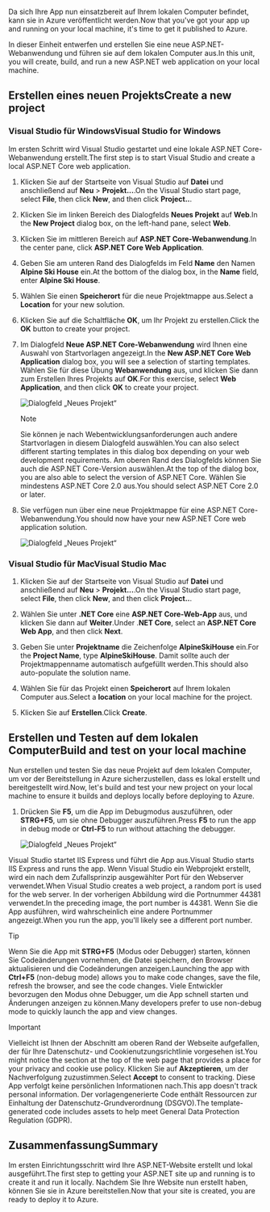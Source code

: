 <span data-ttu-id="20790-101">Da sich Ihre App nun einsatzbereit auf Ihrem lokalen Computer befindet, kann sie in Azure veröffentlicht werden.</span><span class="sxs-lookup"><span data-stu-id="20790-101">Now that you've got your app up and running on your local machine, it's time to get it published to Azure.</span></span> 

<span data-ttu-id="20790-102">In dieser Einheit entwerfen und erstellen Sie eine neue ASP.NET-Webanwendung und führen sie auf dem lokalen Computer aus.</span><span class="sxs-lookup"><span data-stu-id="20790-102">In this unit, you will create, build, and run a new ASP.NET web application on your local machine.</span></span>

## <a name="create-a-new-project"></a><span data-ttu-id="20790-103">Erstellen eines neuen Projekts</span><span class="sxs-lookup"><span data-stu-id="20790-103">Create a new project</span></span>

### <a name="visual-studio-for-windows"></a><span data-ttu-id="20790-104">Visual Studio für Windows</span><span class="sxs-lookup"><span data-stu-id="20790-104">Visual Studio for Windows</span></span>

<span data-ttu-id="20790-105">Im ersten Schritt wird Visual Studio gestartet und eine lokale ASP.NET Core-Webanwendung erstellt.</span><span class="sxs-lookup"><span data-stu-id="20790-105">The first step is to start Visual Studio and create a local ASP.NET Core web application.</span></span>

1. <span data-ttu-id="20790-106">Klicken Sie auf der Startseite von Visual Studio auf **Datei** und anschließend auf **Neu** > **Projekt...**.</span><span class="sxs-lookup"><span data-stu-id="20790-106">On the Visual Studio start page, select **File**, then click **New**, and then click **Project..**.</span></span>

1. <span data-ttu-id="20790-107">Klicken Sie im linken Bereich des Dialogfelds **Neues Projekt** auf **Web**.</span><span class="sxs-lookup"><span data-stu-id="20790-107">In the **New Project** dialog box, on the left-hand pane, select **Web**.</span></span>

1. <span data-ttu-id="20790-108">Klicken Sie im mittleren Bereich auf **ASP.NET Core-Webanwendung**.</span><span class="sxs-lookup"><span data-stu-id="20790-108">In the center pane, click **ASP.NET Core Web Application**.</span></span>

1. <span data-ttu-id="20790-109">Geben Sie am unteren Rand des Dialogfelds im Feld **Name** den Namen **Alpine Ski House** ein.</span><span class="sxs-lookup"><span data-stu-id="20790-109">At the bottom of the dialog box, in the **Name** field, enter **Alpine Ski House**.</span></span>

1. <span data-ttu-id="20790-110">Wählen Sie einen **Speicherort** für die neue Projektmappe aus.</span><span class="sxs-lookup"><span data-stu-id="20790-110">Select a **Location** for your new solution.</span></span>

1. <span data-ttu-id="20790-111">Klicken Sie auf die Schaltfläche **OK**, um Ihr Projekt zu erstellen.</span><span class="sxs-lookup"><span data-stu-id="20790-111">Click the **OK** button to create your project.</span></span>

1. <span data-ttu-id="20790-112">Im Dialogfeld **Neue ASP.NET Core-Webanwendung** wird Ihnen eine Auswahl von Startvorlagen angezeigt.</span><span class="sxs-lookup"><span data-stu-id="20790-112">In the **New ASP.NET Core Web Application** dialog box, you will see a selection of starting templates.</span></span> <span data-ttu-id="20790-113">Wählen Sie für diese Übung **Webanwendung** aus, und klicken Sie dann zum Erstellen Ihres Projekts auf **OK**.</span><span class="sxs-lookup"><span data-stu-id="20790-113">For this exercise, select **Web Application**, and then click **OK** to create your project.</span></span>

    ![Dialogfeld „Neues Projekt“](../media-draft/3-aspnet-templates.png)

    > [!NOTE]
    > <span data-ttu-id="20790-115">Sie können je nach Webentwicklungsanforderungen auch andere Startvorlagen in diesem Dialogfeld auswählen.</span><span class="sxs-lookup"><span data-stu-id="20790-115">You can also select different starting templates in this dialog box depending on your web development requirements.</span></span> <span data-ttu-id="20790-116">Am oberen Rand des Dialogfelds können Sie auch die ASP.NET Core-Version auswählen.</span><span class="sxs-lookup"><span data-stu-id="20790-116">At the top of the dialog box, you are also able to select the version of ASP.NET Core.</span></span> <span data-ttu-id="20790-117">Wählen Sie mindestens ASP.NET Core 2.0 aus.</span><span class="sxs-lookup"><span data-stu-id="20790-117">You should select ASP.NET Core 2.0 or later.</span></span>

1. <span data-ttu-id="20790-118">Sie verfügen nun über eine neue Projektmappe für eine ASP.NET Core-Webanwendung.</span><span class="sxs-lookup"><span data-stu-id="20790-118">You should now have your new ASP.NET Core web application solution.</span></span>

    ![Dialogfeld „Neues Projekt“](../media-draft/3-new-solution.png)

### <a name="visual-studio-mac"></a><span data-ttu-id="20790-120">Visual Studio für Mac</span><span class="sxs-lookup"><span data-stu-id="20790-120">Visual Studio Mac</span></span>

1. <span data-ttu-id="20790-121">Klicken Sie auf der Startseite von Visual Studio auf **Datei** und anschließend auf **Neu** > **Projekt...**.</span><span class="sxs-lookup"><span data-stu-id="20790-121">On the Visual Studio start page, select **File**, then click **New**, and then click **Project..**.</span></span>

1. <span data-ttu-id="20790-122">Wählen Sie unter **.NET Core** eine **ASP.NET Core-Web-App** aus, und klicken Sie dann auf **Weiter**.</span><span class="sxs-lookup"><span data-stu-id="20790-122">Under .**NET Core**, select an **ASP.NET Core Web App**, and then click **Next**.</span></span>

1. <span data-ttu-id="20790-123">Geben Sie unter **Projektname** die Zeichenfolge **AlpineSkiHouse** ein.</span><span class="sxs-lookup"><span data-stu-id="20790-123">For the **Project Name**, type **AlpineSkiHouse**.</span></span> <span data-ttu-id="20790-124">Damit sollte auch der Projektmappenname automatisch aufgefüllt werden.</span><span class="sxs-lookup"><span data-stu-id="20790-124">This should also auto-populate the solution name.</span></span>

1. <span data-ttu-id="20790-125">Wählen Sie für das Projekt einen **Speicherort** auf Ihrem lokalen Computer aus.</span><span class="sxs-lookup"><span data-stu-id="20790-125">Select a **location** on your local machine for the project.</span></span>

1. <span data-ttu-id="20790-126">Klicken Sie auf **Erstellen**.</span><span class="sxs-lookup"><span data-stu-id="20790-126">Click **Create**.</span></span>

## <a name="build-and-test-on-your-local-machine"></a><span data-ttu-id="20790-127">Erstellen und Testen auf dem lokalen Computer</span><span class="sxs-lookup"><span data-stu-id="20790-127">Build and test on your local machine</span></span>

<span data-ttu-id="20790-128">Nun erstellen und testen Sie das neue Projekt auf dem lokalen Computer, um vor der Bereitstellung in Azure sicherzustellen, dass es lokal erstellt und bereitgestellt wird.</span><span class="sxs-lookup"><span data-stu-id="20790-128">Now, let's build and test your new project on your local machine to ensure it builds and deploys locally before deploying to Azure.</span></span>

1. <span data-ttu-id="20790-129">Drücken Sie **F5**, um die App im Debugmodus auszuführen, oder **STRG+F5**, um sie ohne Debugger auszuführen.</span><span class="sxs-lookup"><span data-stu-id="20790-129">Press **F5** to run the app in debug mode or **Ctrl-F5** to run without attaching the debugger.</span></span>

    ![Dialogfeld „Neues Projekt“](../media-draft/3-webapp-launch.png)

<span data-ttu-id="20790-131">Visual Studio startet IIS Express und führt die App aus.</span><span class="sxs-lookup"><span data-stu-id="20790-131">Visual Studio starts IIS Express and runs the app.</span></span> <span data-ttu-id="20790-132">Wenn Visual Studio ein Webprojekt erstellt, wird ein nach dem Zufallsprinzip ausgewählter Port für den Webserver verwendet.</span><span class="sxs-lookup"><span data-stu-id="20790-132">When Visual Studio creates a web project, a random port is used for the web server.</span></span> <span data-ttu-id="20790-133">In der vorherigen Abbildung wird die Portnummer 44381 verwendet.</span><span class="sxs-lookup"><span data-stu-id="20790-133">In the preceding image, the port number is 44381.</span></span> <span data-ttu-id="20790-134">Wenn Sie die App ausführen, wird wahrscheinlich eine andere Portnummer angezeigt.</span><span class="sxs-lookup"><span data-stu-id="20790-134">When you run the app, you'll likely see a different port number.</span></span>

> [!TIP]
> <span data-ttu-id="20790-135">Wenn Sie die App mit **STRG+F5** (Modus oder Debugger) starten, können Sie Codeänderungen vornehmen, die Datei speichern, den Browser aktualisieren und die Codeänderungen anzeigen.</span><span class="sxs-lookup"><span data-stu-id="20790-135">Launching the app with **Ctrl+F5** (non-debug mode) allows you to make code changes, save the file, refresh the browser, and see the code changes.</span></span> <span data-ttu-id="20790-136">Viele Entwickler bevorzugen den Modus ohne Debugger, um die App schnell starten und Änderungen anzeigen zu können.</span><span class="sxs-lookup"><span data-stu-id="20790-136">Many developers prefer to use non-debug mode to quickly launch the app and view changes.</span></span>

> [!IMPORTANT]
> <span data-ttu-id="20790-137">Vielleicht ist Ihnen der Abschnitt am oberen Rand der Webseite aufgefallen, der für Ihre Datenschutz- und Cookienutzungsrichtlinie vorgesehen ist.</span><span class="sxs-lookup"><span data-stu-id="20790-137">You might notice the section at the top of the web page that provides a place for your privacy and cookie use policy.</span></span> <span data-ttu-id="20790-138">Klicken Sie auf **Akzeptieren**, um der Nachverfolgung zuzustimmen.</span><span class="sxs-lookup"><span data-stu-id="20790-138">Select **Accept** to consent to tracking.</span></span> <span data-ttu-id="20790-139">Diese App verfolgt keine persönlichen Informationen nach.</span><span class="sxs-lookup"><span data-stu-id="20790-139">This app doesn't track personal information.</span></span> <span data-ttu-id="20790-140">Der vorlagengenerierte Code enthält Ressourcen zur Einhaltung der Datenschutz-Grundverordnung (DSGVO).</span><span class="sxs-lookup"><span data-stu-id="20790-140">The template-generated code includes assets to help meet General Data Protection Regulation (GDPR).</span></span>

## <a name="summary"></a><span data-ttu-id="20790-141">Zusammenfassung</span><span class="sxs-lookup"><span data-stu-id="20790-141">Summary</span></span>

<span data-ttu-id="20790-142">Im ersten Einrichtungsschritt wird Ihre ASP.NET-Website erstellt und lokal ausgeführt.</span><span class="sxs-lookup"><span data-stu-id="20790-142">The first step to getting your ASP.NET site up and running is to create it and run it locally.</span></span> <span data-ttu-id="20790-143">Nachdem Sie Ihre Website nun erstellt haben, können Sie sie in Azure bereitstellen.</span><span class="sxs-lookup"><span data-stu-id="20790-143">Now that your site is created, you are ready to deploy it to Azure.</span></span>

